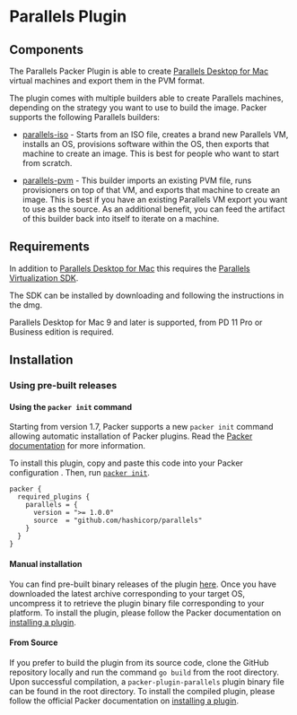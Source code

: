 # Parallels Plugin

## Components

The Parallels Packer Plugin is able to create [Parallels Desktop for
Mac](https://www.parallels.com/products/desktop/) virtual machines and export
them in the PVM format.

The plugin comes with multiple builders able to create Parallels machines,
depending on the strategy you want to use to build the image. Packer supports
the following Parallels builders:

- [parallels-iso](/docs/builders/parallels-iso.mdx) - Starts from an ISO
  file, creates a brand new Parallels VM, installs an OS, provisions software
  within the OS, then exports that machine to create an image. This is best
  for people who want to start from scratch.

- [parallels-pvm](/docs/builders/parallels-pvm.mdx) - This builder imports
  an existing PVM file, runs provisioners on top of that VM, and exports that
  machine to create an image. This is best if you have an existing Parallels
  VM export you want to use as the source. As an additional benefit, you can
  feed the artifact of this builder back into itself to iterate on a machine.

## Requirements

In addition to [Parallels Desktop for
Mac](https://www.parallels.com/products/desktop/) this requires the [Parallels
Virtualization SDK](https://www.parallels.com/downloads/desktop/).

The SDK can be installed by downloading and following the instructions in the
dmg.

Parallels Desktop for Mac 9 and later is supported, from PD 11 Pro or Business
edition is required.

## Installation

### Using pre-built releases

#### Using the `packer init` command

Starting from version 1.7, Packer supports a new `packer init` command allowing
automatic installation of Packer plugins. Read the
[Packer documentation](https://www.packer.io/docs/commands/init) for more information.

To install this plugin, copy and paste this code into your Packer configuration .
Then, run [`packer init`](https://www.packer.io/docs/commands/init).

```hcl
packer {
  required_plugins {
    parallels = {
      version = ">= 1.0.0"
      source  = "github.com/hashicorp/parallels"
    }
  }
}
```

#### Manual installation

You can find pre-built binary releases of the plugin [here](https://github.com/hashicorp/packer-plugin-name/releases).
Once you have downloaded the latest archive corresponding to your target OS,
uncompress it to retrieve the plugin binary file corresponding to your platform.
To install the plugin, please follow the Packer documentation on
[installing a plugin](https://www.packer.io/docs/extending/plugins/#installing-plugins).


#### From Source

If you prefer to build the plugin from its source code, clone the GitHub
repository locally and run the command `go build` from the root
directory. Upon successful compilation, a `packer-plugin-parallels` plugin
binary file can be found in the root directory.
To install the compiled plugin, please follow the official Packer documentation
on [installing a plugin](https://www.packer.io/docs/extending/plugins/#installing-plugins).
